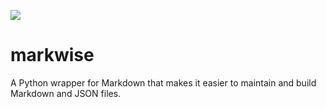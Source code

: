 
![](https://raw.githubusercontent.com/angelCarias/angelCarias.github.io/master/markwise.png)
# markwise
A Python wrapper for Markdown that makes it easier to maintain and build Markdown and JSON files.
